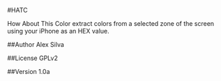 #HATC


How About This Color extract colors from a selected zone of the screen using your iPhone as an HEX value.

##Author
Alex Silva

##License
GPLv2

##Version
1.0a

